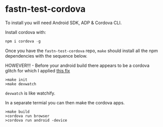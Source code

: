 fastn-test-cordova
==================

To install you will need Android SDK, ADP & Cordova CLI.

Install cordova with:

```javascript
npm i cordova -g
```

Once you have the `fastn-test-cordova` repo, ```make``` should install all the npm dependencies with the sequence below.

HOWEVER!!! - Before your android build there appears to be a cordova glitch for which I applied [this fix](http://stackoverflow.com/a/30240520/4830780)

```shell
>make init
>make devwatch
```

`devwatch` is like watchify.

In a separate termial you can then make the cordova apps.

```shell
>make build
>cordova run browser
>cordova run android -device

```

